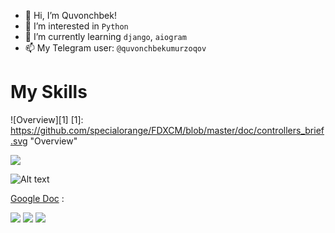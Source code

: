 - 👋 Hi, I’m Quvonchbek!
- 👀 I’m interested in `Python`
- 🌱 I’m currently learning `django`, `aiogram`
- 📫 My Telegram user: `@quvonchbekumurzoqov`

# My Skills

![Overview][1]
[1]: https://github.com/specialorange/FDXCM/blob/master/doc/controllers_brief.svg  "Overview"

<img src="https://raw.github.com/specialorange/FDXCM/master/doc/controllers_brief.svg">

![Alt text](https://raw.github.com/specialorange/FDXCM/master/doc/controllers_brief.svg)

[Google Doc](https://docs.google.com/drawings/d/1B95ajItJTAImL2WXISX0fkBLYk3nldea4Vm9eo-VyE4/edit) :

<img src="https://docs.google.com/drawings/pub?id=117XsJ1kDyaY-n8AdPS3_8jTgMyITqaoT3-ah_BSc9YQ&w=960&h=720">

<img src="https://raw.github.com/specialorange/FDXCM/master/doc/controllers_brief.svg">

<img src="https://docs.google.com/drawings/d/1B95ajItJTAImL2WXISX0fkBLYk3nldea4Vm9eo-VyE4/edit">
